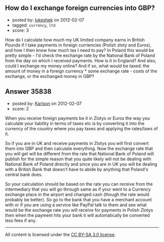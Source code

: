 ## How do I exchange foreign currencies into GBP?

- posted by: [lukeshek](https://stackexchange.com/users/-1/16193-lukeshek) on 2012-02-07
- tagged: `currency`, `ltd`
- score: 3

How do I calculate how much my UK limited company earns in British Pounds if I take payments in foreign curriencies (Polish zloty and Euros), and how I then know how much tax I need to pay? In Poland this would be pretty simple - I'd check the exchange rate by the National Bank of Poland from the day on which I received payments. How is it in England?
And also, could I exchange my money online? And if so, what would be taxed: the amount of money in a foreign currency * some exchange rate - costs of the exchange, or the exchanged money in GBP?


## Answer 35838

- posted by: [Karlson](https://stackexchange.com/users/-1/15252-karlson) on 2012-02-07
- score: 2

When you receive foreign payments be it in Zlotys or Euros the way you calculate your liability in terms of taxes etc is by converting it into the currency of the country where you pay taxes and applying the rates/laws of it.

So if you are in UK and receive payments in Zlotys you will first convert them into GBP and then calculate everything.  Now the exchange rate that you will get will be different from the rate that National Bank of Poland will publish for the simple reason that you quite likely will not be dealing with National Bank of Poland directly and since you are in UK you will be dealing with a British Bank that doesn't have to abide by anything that Poland's central bank does.

So your calculation should be based on the rate you can receive from the intermediary that you will go through same as if your went to a Currency exchange place in the airport and changed cash (though the rate would probably be better).  So go to the bank that you have a merchant account with or if you are using a service like PayPal talk to them and see what would be the exchange rate you will receive for payments in Polish Zlotys then when the payment hits your bank it will automatically be converted less fees if any.



---

All content is licensed under the [CC BY-SA 3.0 license](https://creativecommons.org/licenses/by-sa/3.0/).
